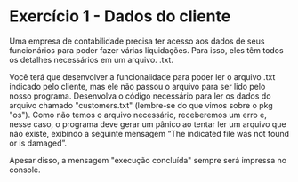# Exercício 1 - Dados do cliente
Uma empresa de contabilidade precisa ter acesso aos dados de seus funcionários para poder fazer várias liquidações. Para isso, eles têm todos os detalhes necessários em um arquivo. .txt.

Você terá que desenvolver a funcionalidade para poder ler o arquivo .txt indicado pelo cliente, mas ele não passou o arquivo para ser lido pelo nosso programa.
Desenvolva o código necessário para ler os dados do arquivo chamado "customers.txt" (lembre-se do que vimos sobre o pkg "os"). Como não temos o arquivo necessário, receberemos um erro e, nesse caso, o programa deve gerar um pânico ao tentar ler um arquivo que não existe, exibindo a seguinte mensagem “The indicated file was not found or is damaged”.

Apesar disso, a mensagem "execução concluída" sempre será impressa no console.

